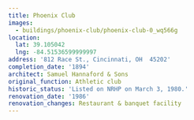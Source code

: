 ```yaml
---
title: Phoenix Club
images:
  - buildings/phoenix-club/phoenix-club-0_wq566g
location:
  lat: 39.105042
  lng: -84.51536599999997
address: '812 Race St., Cincinnati, OH  45202'
completion_date: '1894'
architect: Samuel Hannaford & Sons
original_function: Athletic club
historic_status: 'Listed on NRHP on March 3, 1980.'
renovation_date: '1986'
renovation_changes: Restaurant & banquet facility
---
```

